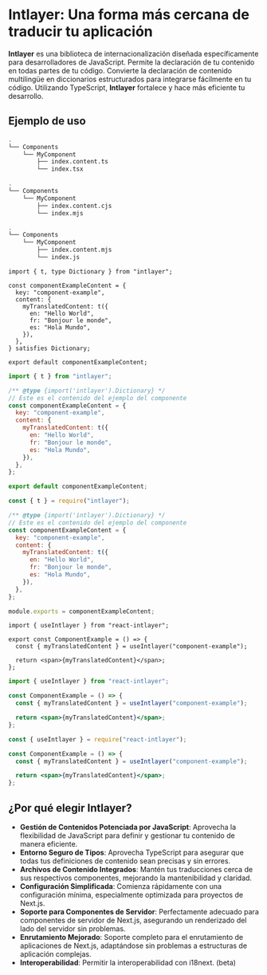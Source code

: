 # Intlayer: Una forma más cercana de traducir tu aplicación

**Intlayer** es una biblioteca de internacionalización diseñada específicamente para desarrolladores de JavaScript. Permite la declaración de tu contenido en todas partes de tu código. Convierte la declaración de contenido multilingüe en diccionarios estructurados para integrarse fácilmente en tu código. Utilizando TypeScript, **Intlayer** fortalece y hace más eficiente tu desarrollo.

## Ejemplo de uso

```bash codeFormat="typescript"
.
└── Components
    └── MyComponent
        ├── index.content.ts
        └── index.tsx
```

```bash codeFormat="commonjs"
.
└── Components
    └── MyComponent
        ├── index.content.cjs
        └── index.mjs
```

```bash codeFormat="esm"
.
└── Components
    └── MyComponent
        ├── index.content.mjs
        └── index.js
```

```tsx fileName="./Components/MyComponent/index.content.ts" codeFormat="typescript"
import { t, type Dictionary } from "intlayer";

const componentExampleContent = {
  key: "component-example",
  content: {
    myTranslatedContent: t({
      en: "Hello World",
      fr: "Bonjour le monde",
      es: "Hola Mundo",
    }),
  },
} satisfies Dictionary;

export default componentExampleContent;
```

```jsx fileName="./Components/MyComponent/index.mjx" codeFormat="esm"
import { t } from "intlayer";

/** @type {import('intlayer').Dictionary} */
// Este es el contenido del ejemplo del componente
const componentExampleContent = {
  key: "component-example",
  content: {
    myTranslatedContent: t({
      en: "Hello World",
      fr: "Bonjour le monde",
      es: "Hola Mundo",
    }),
  },
};

export default componentExampleContent;
```

```jsx fileName="./Components/MyComponent/index.csx" codeFormat="commonjs"
const { t } = require("intlayer");

/** @type {import('intlayer').Dictionary} */
// Este es el contenido del ejemplo del componente
const componentExampleContent = {
  key: "component-example",
  content: {
    myTranslatedContent: t({
      en: "Hello World",
      fr: "Bonjour le monde",
      es: "Hola Mundo",
    }),
  },
};

module.exports = componentExampleContent;
```

```tsx fileName="./Components/MyComponent/index.tsx" codeFormat="typescript"
import { useIntlayer } from "react-intlayer";

export const ComponentExample = () => {
  const { myTranslatedContent } = useIntlayer("component-example");

  return <span>{myTranslatedContent}</span>;
};
```

```jsx fileName="./Components/MyComponent/index.mjx" codeFormat="esm"
import { useIntlayer } from "react-intlayer";

const ComponentExample = () => {
  const { myTranslatedContent } = useIntlayer("component-example");

  return <span>{myTranslatedContent}</span>;
};
```

```jsx fileName="./Components/MyComponent/index.csx" codeFormat="commonjs"
const { useIntlayer } = require("react-intlayer");

const ComponentExample = () => {
  const { myTranslatedContent } = useIntlayer("component-example");

  return <span>{myTranslatedContent}</span>;
};
```

## ¿Por qué elegir Intlayer?

- **Gestión de Contenidos Potenciada por JavaScript**: Aprovecha la flexibilidad de JavaScript para definir y gestionar tu contenido de manera eficiente.
- **Entorno Seguro de Tipos**: Aprovecha TypeScript para asegurar que todas tus definiciones de contenido sean precisas y sin errores.
- **Archivos de Contenido Integrados**: Mantén tus traducciones cerca de sus respectivos componentes, mejorando la mantenibilidad y claridad.
- **Configuración Simplificada**: Comienza rápidamente con una configuración mínima, especialmente optimizada para proyectos de Next.js.
- **Soporte para Componentes de Servidor**: Perfectamente adecuado para componentes de servidor de Next.js, asegurando un renderizado del lado del servidor sin problemas.
- **Enrutamiento Mejorado**: Soporte completo para el enrutamiento de aplicaciones de Next.js, adaptándose sin problemas a estructuras de aplicación complejas.
- **Interoperabilidad**: Permitir la interoperabilidad con i18next. (beta)
